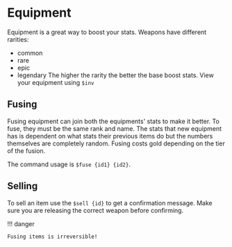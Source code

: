 # Equipment
Equipment is a great way to boost your stats. Weapons have different rarities:
* common
* rare
* epic 
* legendary
The higher the rarity the better the base boost stats. View your equipment using `$inv`

## Fusing 
Fusing equipment can join both the equipments' stats to make it better. To fuse, they must be the same rank and name.
The stats that new equipment has is dependent on what stats their previous items do but the numbers themselves are completely random. Fusing costs gold depending on the tier of the fusion. 

The command usage is `$fuse {id1} {id2}`.
## Selling
To sell an item use the `$sell {id}` to get a confirmation message. Make sure you are releasing the correct weapon before confirming. 

!!! danger

    Fusing items is irreversible!

